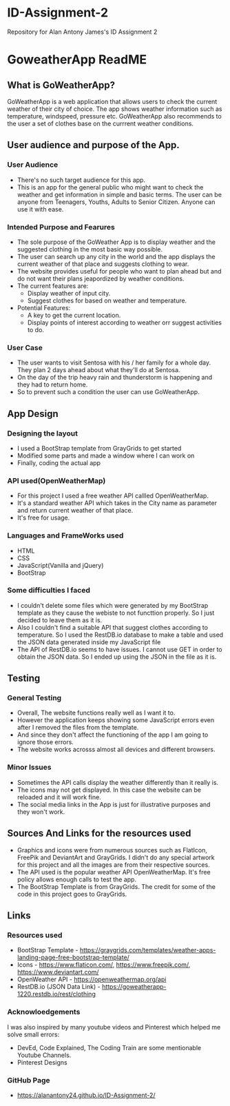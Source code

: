 # ID-Assignment-2
Repository for Alan Antony James's ID Assignment 2
# GoweatherApp ReadME
## What is GoWeatherApp?
GoWeatherApp is a web application that allows users to check the current weather of their city of choice. The app shows weather information such as temperature, windspeed, pressure etc. GoWeatherApp also recommends to the user a set of clothes base on the currrent weather conditions.
## User audience and purpose of the App.
### User Audience
* There's no such target audience for this app. 
* This is an app for the general public who might want to check the weather and get information in simple and basic terms. The user can be anyone  from Teenagers, Youths, Adults to Senior Citizen. Anyone can use it with ease.
### Intended Purpose and Fearures
* The sole purpose of the GoWeather App is to display weather and the suggested clothing in the most basic way possible. 
* The user can search up any city in the world and the app displays the current weather of that place and suggests clothing to wear.
* The website provides useful for people who want to plan ahead but and do not want their plans jeapordized by weather conditions.
* The current features are:
    * Display weather of input city.
    * Suggest clothes for based on weather and temperature.
* Potential Features:
    * A key to get the current location.
    * Display points of interest according to weather orr suggest activities to do.
### User Case
* The user wants to visit Sentosa with his / her family for a whole day. They plan 2 days ahead about what they'll do at Sentosa.
* On the day of the trip heavy rain and thunderstorm is happening and they had to return home.
* So to prevent such a condition the user can use GoWeatherApp.
## App Design
### Designing the layout
* I used a BootStrap template from GrayGrids to get started
* Modified some parts and made a window where I can work on
* Finally, coding the actual app
### API used(OpenWeatherMap)
* For this project I used a free weather API callled OpenWeatherMap.
* It's a standard weather API which takes in the City name as parameter and return current weather of that place.
* It's free for usage.
### Languages and FrameWorks used
* HTML
* CSS
* JavaScript(Vanilla and jQuery)
* BootStrap
### Some difficulties I faced
* I couldn't delete some files which were generated by my BootStrap template as they cause the webiste to not functtion properly. So I just decided to leave them as it is.
* Also I couldn't find a suitable API that suggest clothes according to temperature. So I used the RestDB.io database to make a table and used the JSON data
generated inside my JavaScript file
* The API of RestDB.io seems to have issues. I cannot use GET in order to obtain the JSON data. So I ended up using the JSON in the file as it is.
## Testing
### General Testing 
* Overall, The website functions really well as I want it to. 
* However the application keeps showing some JavaScript errors even after I removed the files from the template. 
* And since they don't affect the functioning of the app I am going to ignore those errors.
* The website works acrosss almost all devices and different browsers.
### Minor Issues
* Sometimes the API calls display the weather differently than it really is.
* The icons may not get displayed. In this case the website can be reloaded and it will work fine.
* The social media links in the App is just for illustrative purposes and they won't work.
## Sources And Links for the resources used
* Graphics and icons were from numerous sources such as FlatIcon, FreePik and DeviantArt and GrayGrids. I didn't do any special artwork for this project and all the images are from their respective sources.
* The API used is the popular weather API OpenWeatherMap. It's free policy allows enough calls to test the app.
* The BootStrap Template is from GrayGrids. The credit for some of the code in this project goes to GrayGrids.
## Links
### Resources used
* BootStrap Template - https://graygrids.com/templates/weather-apps-landing-page-free-bootstrap-template/
* Icons - https://www.flaticon.com/, https://www.freepik.com/, https://www.deviantart.com/
* OpenWeather API - https://openweathermap.org/api
* RestDB.io (JSON Data Link) - https://goweatherapp-1220.restdb.io/rest/clothing
### Acknowloedgements
I was also inspired by many youtube videos and Pinterest which helped me solve small errors:
* DevEd, Code Explained, The Coding Train are some mentionable Youtube Channels.
* Pinterest Designs
### GitHub Page
* https://alanantony24.github.io/ID-Assignment-2/





